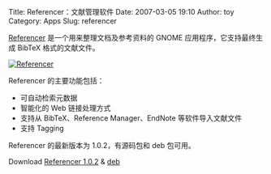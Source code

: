 Title: Referencer：文献管理软件
Date: 2007-03-05 19:10
Author: toy
Category: Apps
Slug: referencer

[Referencer](http://icculus.org/referencer/)
是一个用来整理文档及参考资料的 GNOME 应用程序，它支持最终生成 BibTeX
格式的文献文件。

[![Referencer](http://i.linuxtoy.org/i/2007/03/referencer_s.png)](http://i.linuxtoy.org/i/2007/03/referencer.png)

Referencer 的主要功能包括：

-   可自动检索元数据
-   智能化的 Web 链接处理方式
-   支持从 BibTeX、Reference Manager、EndNote 等软件导入文献文件
-   支持 Tagging

Referencer 的最新版本为 1.0.2，有源码包和 deb 包可用。

Download [Referencer
1.0.2](http://icculus.org/referencer/downloads/referencer-1.0.2.tar.gz)
& [deb](http://www.getdeb.net/app.php?name=referencer)
